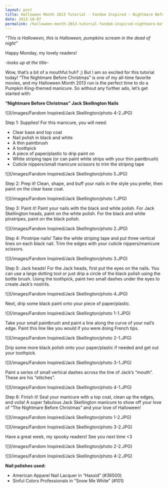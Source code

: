 ```yaml
---
layout: post
title: Halloween Month 2013 Tutorial - Fandom Inspired – Nightmare Before Christmas Jack Skellington
date: 2013-10-07
permalink: /halloween-month-2013-tutorial-fandom-inspired-nightmare-before-christmas-jack-skellington/
---
```


*“This is Halloween, this is Halloween, pumpkins scream in the dead of night”*

Happy Monday, my lovely readers!

*-looks up at the title-*

Wow, that’s a bit of a mouthful huh? ;) But I am so excited for this tutorial today! “The Nightmare Before Christmas” is one of my all-time favorite movies, and my Halloween Month 2013 run is the perfect time to do a Pumpkin King-themed manicure. So without any further ado, let’s get started with:

**“Nightmare Before Christmas” Jack Skellington Nails**

![](/images/Fandom Inspired/Jack Skellington/photo 4-2.JPG)

Step 1: Supplies! For this manicure, you will need:

- Clear base and top coat
- Nail polish in black and white
- A thin paintbrush
- A toothpick
- A piece of paper/plastic to drip paint on
- White striping tape (or can paint white strips with your thin paintbrush)
- Cuticle nippers/small manicure scissors to trim the striping tape

![](/images/Fandom Inspired/Jack Skellington/photo 5.JPG)

Step 2: Prep it! Clean, shape, and buff your nails in the style you prefer, then paint on the clear base coat.

![](/images/Fandom Inspired/Jack Skellington/photo 1.JPG)

Step 3: Paint it! Paint your nails with the black and white polish. For Jack Skellington heads, paint on the white polish. For the black and white pinstripes, paint on the black polish.

![](/images/Fandom Inspired/Jack Skellington/photo 2.JPG)

Step 4: Pinstripe nails! Take the white striping tape and put three vertical lines on each black nail. Trim the edges with your cuticle nippers/manicure scissors.

![](/images/Fandom Inspired/Jack Skellington/photo 3.JPG)

Step 5: Jack heads! For the Jack heads, first put the eyes on the nails. You can use a large dotting tool or just drip a circle of the black polish using the bottle brush. Using the toothpick, paint two small dashes under the eyes to create Jack’s nostrils.

![](/images/Fandom Inspired/Jack Skellington/photo 4.JPG)

Next, drip some black paint onto your piece of paper/plastic.

![](/images/Fandom Inspired/Jack Skellington/photo 1-1.JPG)

Take your small paintbrush and paint a line along the curve of your nail’s edge. Paint this line like you would if you were doing French tips.

![](/images/Fandom Inspired/Jack Skellington/photo 2-1.JPG)

Drip some more black polish onto your paper/plastic if needed and get out your toothpick.

![](/images/Fandom Inspired/Jack Skellington/photo 3-1.JPG)

Paint a series of small vertical dashes across the line of Jack’s “mouth”. These are his “stitches”.

![](/images/Fandom Inspired/Jack Skellington/photo 4-1.JPG)

Step 6: Finish it! Seal your manicure with a top coat, clean up the edges, and voila! A super fabulous Jack Skellington manicure to show off your love of “The Nightmare Before Christmas” and your love of Halloween!

![](/images/Fandom Inspired/Jack Skellington/photo 1-2.JPG)

![](/images/Fandom Inspired/Jack Skellington/photo 3-2.JPG)

Have a great week, my spooky readers! See you next time <3

![](/images/Fandom Inspired/Jack Skellington/photo 2-2.JPG)

![](/images/Fandom Inspired/Jack Skellington/photo 4-2.JPG)

**Nail polishes used:**

- American Apparel Nail Lacquer in “Hassid” (#36500)
- Sinful Colors Professionals in “Snow Me White” (#101)